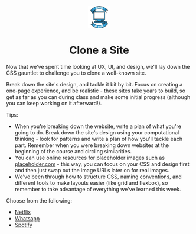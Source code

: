 <div align="center">
    <img alt="School of Code" src="./images/soc-logo.png" width="60" />
</div>
<h1 align="center">
  Clone a Site
</h1>

Now that we've spent time looking at UX, UI, and design, we'll lay down the CSS gauntlet to challenge you to clone a well-known site.

Break down the site's design, and tackle it bit by bit. Focus on creating a one-page experience, and be realistic - these sites take years to build, so get as far as you can during class and make some initial progress (although you can keep working on it afterward!).

Tips:

- When you're breaking down the website, write a plan of what you're going to do. Break down the site's design using your computational thinking - look for patterns and write a plan of how you'll tackle each part. Remember when you were breaking down websites at the beginning of the course and circling similarities.
- You can use online resources for placeholder images such as [placeholder.com](https://placeholder.com/) - this way, you can focus on your CSS and design first and then just swap out the image URLs later on for real images.
- We've been through how to structure CSS, naming conventions, and different tools to make layouts easier (like grid and flexbox), so remember to take advantage of everything we've learned this week.

Choose from the following:

- [Netflix](./images/netflix.png)
- [Whatsapp](./images/whatsapp.png)
- [Spotify](./images/spotify.png)
